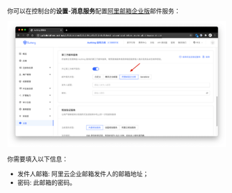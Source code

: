你可以在控制台的**设置**-**消息服务**配置[阿里邮箱企业版](https://alimail.console.aliyun.com/)邮件服务：

![](./images/Xnip2021-03-04_11-50-07.png)

你需要填入以下信息：

- 发件人邮箱: 阿里云企业邮箱发件人的邮箱地址；
- 密码: 此邮箱的密码。

